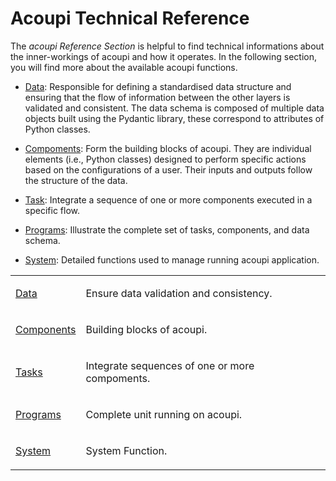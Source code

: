 # Acoupi Technical Reference

The _acoupi Reference Section_ is helpful to find technical informations about the inner-workings of acoupi and how it operates. In the following section, 
you will find more about the available acoupi functions. 

- [Data](data): Responsible for defining a standardised data structure and ensuring that the flow of information 
    between the other layers is validated and consistent. The data schema is composed of multiple data objects built
    using the Pydantic library, these correspond to attributes of Python classes.

- [Compoments](components): Form the building blocks of acoupi. They are individual elements (i.e., Python classes) designed
    to perform specific actions based on the configurations of a user. Their inputs and outputs follow the structure
    of the data.

- [Task](tasks): Integrate a sequence of one or more components executed in a specific flow. 

- [Programs](programs): Illustrate the complete set of tasks, components, and data schema. 

- [System](system): Detailed functions used to manage running acoupi application. 


<table>
    <tr>
        <td>
            <a href="data">Data</a>
                <td>
                    <p>Ensure data validation and consistency.</p>
                </td>
        </td>
    </tr>
    <tr>
        <td>
            <a href="components">Components</a>
                <td>
                    <p>Building blocks of acoupi.</p>
                </td>
        </td>
    </tr>
    <tr>
        <td>
            <a href="tasks">Tasks</a>
                <td>
                    <p>Integrate sequences of one or more compoments.</p>
                </td>
        </td>
    </tr>
    <tr>
        <td>
            <a href="programs">Programs</a>
                <td>
                <p>Complete unit running on acoupi.</p>
                </td>
        </td>
    </tr>
    <tr>
        <td>
            <a href="system">System</a>
                <td>
                    <p>System Function.</p>
                </td>
        </td>
    </tr>
</table>